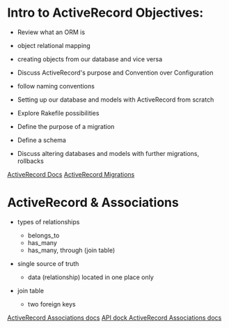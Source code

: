 # Intro to ActiveRecord Objectives:

- Review what an ORM is
 - object relational mapping
 - creating objects from our database and vice versa

- Discuss ActiveRecord's purpose and Convention over Configuration
 - follow naming conventions

- Setting up our database and models with ActiveRecord from scratch
- Explore Rakefile possibilities
- Define the purpose of a migration
- Define a schema
- Discuss altering databases and models with further migrations, rollbacks

[ActiveRecord Docs](https://guides.rubyonrails.org/active_record_basics.html)
[ActiveRecord Migrations](https://guides.rubyonrails.org/active_record_migrations.html)

# ActiveRecord & Associations

- types of relationships
    - belongs_to
    - has_many
    - has_many, through (join table)

- single source of truth
    - data (relationship) located in one place only

- join table
    - two foreign keys

[ActiveRecord Associations docs](https://guides.rubyonrails.org/association_basics.html)
[API dock ActiveRecord Associations docs](https://apidock.com/rails/ActiveRecord/Associations/ClassMethods)
